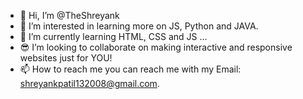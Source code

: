 - 👋 Hi, I’m @TheShreyank
- 👀 I’m interested in learning more on JS, Python and JAVA.
- 🌱 I’m currently learning HTML, CSS and JS ...
- 😎 I’m looking to collaborate on making interactive and responsive websites just for YOU!
- 📫 How to reach me you can reach me with my Email: shreyankpatil132008@gmail.com.

<!---
TheShreyank/TheShreyank is a ✨ special ✨ repository because its `README.md` (this file) appears on your GitHub profile.
You can click the Preview link to take a look at your changes.
--->
